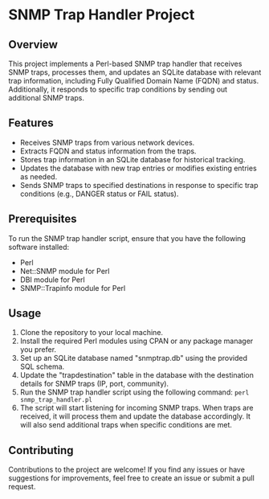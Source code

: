 # SNMP Trap Handler Project

## Overview
This project implements a Perl-based SNMP trap handler that receives SNMP traps, processes them, and updates an SQLite database with relevant trap information, including Fully Qualified Domain Name (FQDN) and status. Additionally, it responds to specific trap conditions by sending out additional SNMP traps.

## Features
- Receives SNMP traps from various network devices.
- Extracts FQDN and status information from the traps.
- Stores trap information in an SQLite database for historical tracking.
- Updates the database with new trap entries or modifies existing entries as needed.
- Sends SNMP traps to specified destinations in response to specific trap conditions (e.g., DANGER status or FAIL status).

## Prerequisites
To run the SNMP trap handler script, ensure that you have the following software installed:
- Perl
- Net::SNMP module for Perl
- DBI module for Perl
- SNMP::Trapinfo module for Perl

## Usage
1. Clone the repository to your local machine.
2. Install the required Perl modules using CPAN or any package manager you prefer.
3. Set up an SQLite database named "snmptrap.db" using the provided SQL schema.
4. Update the "trapdestination" table in the database with the destination details for SNMP traps (IP, port, community).
5. Run the SNMP trap handler script using the following command:
   ```perl snmp_trap_handler.pl```
6. The script will start listening for incoming SNMP traps. When traps are received, it will process them and update the database accordingly. It will also send additional traps when specific conditions are met.

## Contributing
Contributions to the project are welcome! If you find any issues or have suggestions for improvements, feel free to create an issue or submit a pull request.

